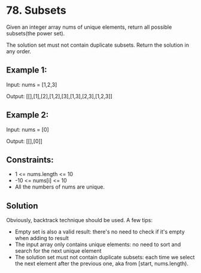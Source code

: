# 78. Subsets
Given an integer array nums of unique elements, return all possible subsets(the power set).

The solution set must not contain duplicate subsets. Return the solution in any order.

## Example 1:
Input: nums = [1,2,3]

Output: [[],[1],[2],[1,2],[3],[1,3],[2,3],[1,2,3]]

## Example 2:
Input: nums = [0]

Output: [[],[0]]

## Constraints:

* 1 <= nums.length <= 10
* -10 <= nums[i] <= 10
* All the numbers of nums are unique.

## Solution
Obviously, backtrack technique should be used. A few tips:

* Empty set is also a valid result: there's no need to check if it's empty when adding to result
* The input array only contains unique elements: no need to sort and search for the next unique element
* The solution set must not contain duplicate subsets: each time we select the next element after the previous one, aka from [start, nums.length).


